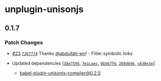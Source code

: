 # unplugin-unisonjs

## 0.1.7

### Patch Changes

- [#23](https://github.com/Lazy-work/unison/pull/23) [`7267774`](https://github.com/Lazy-work/unison/commit/726777432ae9cfced9434b96937b98c4e227490f) Thanks [@abdullah-wn](https://github.com/abdullah-wn)! - Filter symbolic links

- Updated dependencies [[`38e7595`](https://github.com/Lazy-work/unison/commit/38e7595ad861f677566a3813f1c19919dbeea1e8), [`7e1caec`](https://github.com/Lazy-work/unison/commit/7e1caec742d24d0afb38fc0417755af45a1f08dd), [`0b567f6`](https://github.com/Lazy-work/unison/commit/0b567f6e6337e781b6fb38b2adef9b4943e8f60c), [`289d646`](https://github.com/Lazy-work/unison/commit/289d64619de94ab34b464686aa51845873e9d0d8), [`c630e3e`](https://github.com/Lazy-work/unison/commit/c630e3e222682a413088ed53cc41cc401a88f63c)]:
  - babel-plugin-unisonjs-compiler@0.2.0
